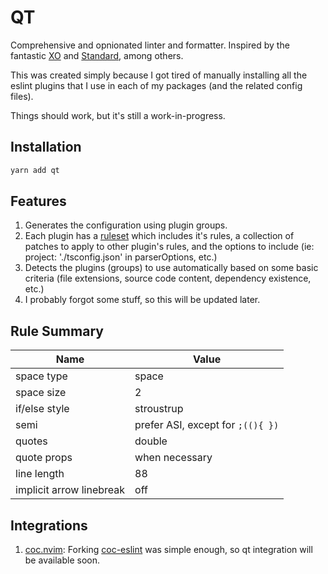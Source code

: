 # QT

Comprehensive and opnionated linter and formatter. Inspired by the fantastic [XO](https://github.com/xojs/xo) and [Standard](https://github.com/standard/standard), among others.

This was created simply because I got tired of manually installing all the eslint plugins that I use in each of my packages (and the related config files).

Things should work, but it's still a work-in-progress.

## Installation

```javascript
yarn add qt
```

## Features

1. Generates the configuration using plugin groups.
2. Each plugin has a [ruleset](https://github.com/alexseitsinger/qt-rulesets) which includes it's rules, a collection of patches to apply to other plugin's rules, and the options to include
(ie: project: './tsconfig.json' in parserOptions, etc.)
3. Detects the plugins (groups) to use automatically based on some basic criteria (file extensions, source code content, dependency existence, etc.)
4. I probably forgot some stuff, so this will be updated later.

## Rule Summary

Name                     | Value
---                      | ---
space type               | space
space size               | 2
if/else style            | stroustrup
semi                     | prefer ASI, except for `;((){ })`
quotes                   | double
quote props              | when necessary
line length              | 88
implicit arrow linebreak | off

## Integrations

1. [coc.nvim](https://github.com/neoclide/coc.nvim): Forking [coc-eslint](https://github.com/neoclide/coc-eslint) was simple enough, so qt integration will be available soon.

